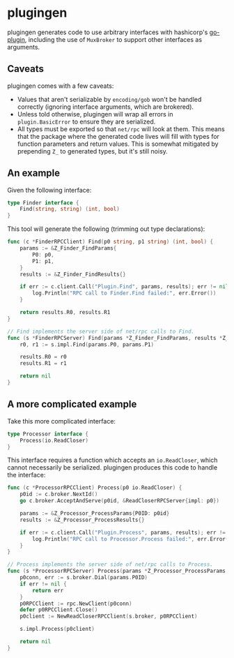 # plugingen

plugingen generates code to use arbitrary interfaces with hashicorp's
[go-plugin](https://github.com/hashicorp/go-plugin), including the use of `MuxBroker`
to support other interfaces as arguments.


## Caveats

plugingen comes with a few caveats:

- Values that aren't serializable by `encoding/gob` won't be handled correctly
    (ignoring interface arguments, which are brokered).
- Unless told otherwise, plugingen will wrap all errors in `plugin.BasicError`
    to ensure they are serialized.
- All types must be exported so that `net/rpc` will look at them. This means
    that the package where the generated code lives will fill with types for
    function parameters and return values. This is somewhat mitigated by
    prepending `Z_` to generated types, but it's still noisy.


## An example

Given the following interface:

```go
type Finder interface {
	Find(string, string) (int, bool)
}
```

This tool will generate the following (trimming out type declarations):

```go
func (c *FinderRPCClient) Find(p0 string, p1 string) (int, bool) {
	params := &Z_Finder_FindParams{
		P0: p0,
		P1: p1,
	}
	results := &Z_Finder_FindResults{}

	if err := c.client.Call("Plugin.Find", params, results); err != nil {
		log.Println("RPC call to Finder.Find failed:", err.Error())
	}

	return results.R0, results.R1
}

// Find implements the server side of net/rpc calls to Find.
func (s *FinderRPCServer) Find(params *Z_Finder_FindParams, results *Z_Finder_FindResults) error {
	r0, r1 := s.impl.Find(params.P0, params.P1)

	results.R0 = r0
	results.R1 = r1

	return nil
}

```

## A more complicated example

Take this more complicated interface:

```go
type Processor interface {
	Process(io.ReadCloser)
}
```

This interface requires a function which accepts an `io.ReadCloser`,
which cannot necessarily be serialized. plugingen produces this code to handle the interface:

```go
func (c *ProcessorRPCClient) Process(p0 io.ReadCloser) {
	p0id := c.broker.NextId()
	go c.broker.AcceptAndServe(p0id, &ReadCloserRPCServer{impl: p0})

	params := &Z_Processor_ProcessParams{P0ID: p0id}
	results := &Z_Processor_ProcessResults{}

	if err := c.client.Call("Plugin.Process", params, results); err != nil {
		log.Println("RPC call to Processor.Process failed:", err.Error())
	}
}

// Process implements the server side of net/rpc calls to Process.
func (s *ProcessorRPCServer) Process(params *Z_Processor_ProcessParams, results *Z_Processor_ProcessResults) error {
	p0conn, err := s.broker.Dial(params.P0ID)
	if err != nil {
		return err
	}
	p0RPCClient := rpc.NewClient(p0conn)
	defer p0RPCClient.Close()
	p0client := NewReadCloserRPCClient(s.broker, p0RPCClient)

	s.impl.Process(p0client)

	return nil
}
```